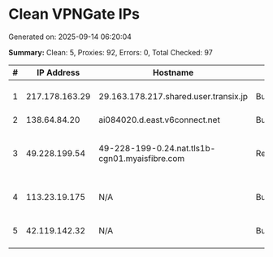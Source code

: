 # Clean VPNGate IPs
Generated on: 2025-09-14 06:20:04

**Summary:** Clean: 5, Proxies: 92, Errors: 0, Total Checked: 97

| # | IP Address | Hostname | Type | Country | Provider |
|---|------------|----------|------|---------|----------|
| 1 | 217.178.163.29 | 29.163.178.217.shared.user.transix.jp | Business | JP | INTERNET MULTIFEED CO. |
| 2 | 138.64.84.20 | ai084020.d.east.v6connect.net | Business | JP | Asahi Net |
| 3 | 49.228.199.54 | 49-228-199-0.24.nat.tls1b-cgn01.myaisfibre.com | Residential | TH | ADVANCED WIRELESS NETWORK COMPANY LIMITED |
| 4 | 113.23.19.175 | N/A | Business | VN | FPT Telecom Company |
| 5 | 42.119.142.32 | N/A | Business | VN | FPT Telecom Company |
